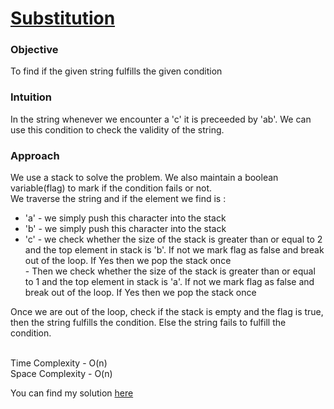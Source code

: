 # [Substitution](https://github.com/dscnsec/DSC-NSEC-Algorithms/blob/master/4.%20Stack/substitution/substitution.md)

### Objective

To find if the given string fulfills the given condition

### Intuition

In the string whenever we encounter a 'c' it is preceeded by 'ab'. We can use this condition to check the validity of the string.

### Approach

We use a stack to solve the problem. We also maintain a boolean variable(flag) to mark if the condition fails or not.<br>
We traverse the string and if the element we find is : 
<br>
- 'a' - we simply push this character into the stack
- 'b' - we simply push this character into the stack
- 'c' 
      - we check whether the size of the stack is greater than or equal to 2 and the top element in stack is 'b'. If not we mark flag as false and break out of the loop. If Yes then we pop the stack once<br>
      - Then we check whether the size of the stack is greater than or equal to 1 and the top element in stack is 'a'. If not we mark flag as false and break out of the loop. If Yes then we pop the stack once<br>
      
 Once we are out of the loop, check if the stack is empty and the flag is true, then the string fulfills the condition. Else the string fails to fulfill the condition.
<br> <br>


Time Complexity - O(n) <br>
Space Complexity - O(n) <br>


You can find my solution [here](https://github.com/dscnsec/DSC-NSEC-Algorithms/blob/master/4.%20Stack/substitution/substitution_harikrishnan.cpp)
